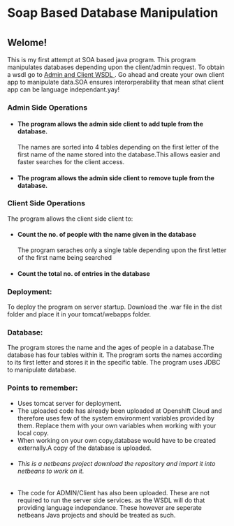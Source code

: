 <html>
<head>
<h1>
Soap Based Database Manipulation
<h1>
</head>
<body>
<h2>Welome!</h2>
<div>This is my first attempt at SOA based java program. This program manipulates databases depending upon the client/admin request. To obtain a wsdl go to <a href="http://datamanipulation-rohatgisanat.rhcloud.com/MIS/AdminSide">Admin and Client WSDL </a>. Go ahead and create your own client app to manipulate data.SOA ensures interorperability that mean sthat client app can be language independant.yay! 
</div>
<div>
<h3>Admin Side Operations</h3>
<ul>
<li><h4>The program allows the admin side client to <b>add</b> tuple from the database.</h4>
The names are sorted into 4 tables depending on the first letter of the first name of the name stored into the database.This allows easier and faster searches for the client access.
</li>
<li><h4>The program allows the admin side client to <b>remove</b> tuple from the database.</h4></li>
</ul>
</div>
<div>
<h3>Client Side Operations</h3>
The program allows the client side client to:<ul>
<li><h4> Count the no. of people with the name given in the database</h4> The program seraches only a single table depending upon the first letter of the first name being searched </li>
<li><h4>Count the total no. of entries in the database</h4></li>
</ul>
</div>
<h3>Deployment:</h3>
To deploy the program on server startup. Download the  .war file in the dist folder and place it in your tomcat/webapps folder.

<h3>Database:</h3>
The program stores the name and the ages of people in a database.The database has four tables within it. The program sorts the names according to its first letter and stores it in the specific table.
The program uses JDBC to manipulate database.
<div>
<h3>Points to remember:</h3>
<ul>
<li>Uses tomcat server for deployment.</li>
<li>The uploaded code has already been uploaded at Openshift Cloud and therefore uses few of the system environment variables provided by them. Replace them with your own variables when working with your local copy.</li>
<li>When working on your own copy,database would have to be created externally.A copy of the database is uploaded.</li>
<li><h6>This is a netbeans project download the repository and import it into netbeans to work on it.  </h6></li>
<li> The code  for ADMIN/Client has also been uploaded. These are not required to run the server side services. as the WSDL will do that providing language independance. These however are seperate netbeans Java projects and should be treated as such.  </li>
</ul>
</div> 
</body>
</html>
